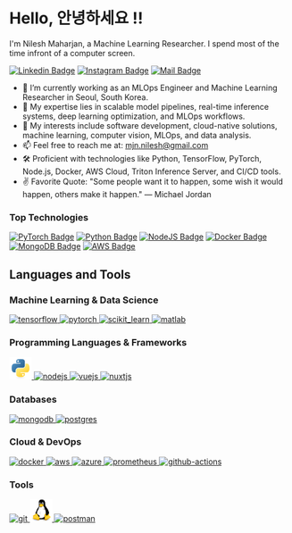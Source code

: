# Hello, 안녕하세요 !!

I'm Nilesh Maharjan, a Machine Learning Researcher. I spend most of the time infront of a computer screen.


 [![Linkedin Badge](https://img.shields.io/badge/-nilesh-informational?style=flat&labelColor=0e76a8&logo=linkedin&logoColor=white)](https://www.linkedin.com/in/nilesh-maharjan-10381168/) [![Instagram Badge](https://img.shields.io/badge/-nilesh_maharjan14-ff69b4?style=flat&labelColor=e84393&logo=instagram&logoColor=white)](https://www.instagram.com/nilesh_maharjan14/) [![Mail Badge](https://img.shields.io/badge/-nilesh%20maharjan-red?style=flat&labelColor=c0392b&logo=gmail&logoColor=white)](mailto:mjn.nilesh@gmail.com)
 
- 🔭 I’m currently working as an MLOps Engineer and Machine Learning Researcher in Seoul, South Korea.
- 🌱 My expertise lies in scalable model pipelines, real-time inference systems, deep learning optimization, and MLOps workflows.
- 🤖 My interests include software development, cloud-native solutions, machine learning, computer vision, MLOps, and data analysis.
- 📫 Feel free to reach me at: mjn.nilesh@gmail.com
- 🛠️ Proficient with technologies like Python, TensorFlow, PyTorch, Node.js, Docker, AWS Cloud, Triton Inference Server, and CI/CD tools.
- ✌ Favorite Quote: "Some people want it to happen, some wish it would happen, others make it happen." — Michael Jordan


### Top Technologies

<!-- TODO: Make technologies links takes you to repositories -->

[![PyTorch Badge](https://img.shields.io/badge/PyTorch-EE4C2C?style=for-the-badge&logo=pytorch&logoColor=white)](#) 
[![Python Badge](https://img.shields.io/badge/Python-3776AB?style=for-the-badge&logo=python&logoColor=white)](#) 
[![NodeJS Badge](https://img.shields.io/badge/Node.js-339933?style=for-the-badge&logo=node.js&logoColor=white)](#) 
[![Docker Badge](https://img.shields.io/badge/Docker-2496ED?style=for-the-badge&logo=docker&logoColor=white)](#) 
[![MongoDB Badge](https://img.shields.io/badge/MongoDB-47A248?style=for-the-badge&logo=mongodb&logoColor=white)](#) 
[![AWS Badge](https://img.shields.io/badge/Amazon%20AWS-232F3E?style=for-the-badge&logo=amazon-aws&logoColor=white)](#) 


## Languages and Tools

<p align="left">
   <h3>Machine Learning & Data Science</h3>
   <a href="https://www.tensorflow.org" target="_blank">
      <img src="https://www.vectorlogo.zone/logos/tensorflow/tensorflow-icon.svg" alt="tensorflow" width="40" height="40"/>
   </a>
   <a href="https://pytorch.org/" target="_blank">
      <img src="https://upload.wikimedia.org/wikipedia/commons/thumb/1/10/PyTorch_logo_icon.svg/1200px-PyTorch_logo_icon.svg.png" alt="pytorch" width="40" height="40"/>
   </a>
   <a href="https://scikit-learn.org/" target="_blank">
      <img src="https://upload.wikimedia.org/wikipedia/commons/0/05/Scikit_learn_logo_small.svg" alt="scikit_learn" width="40" height="40"/>
   </a>
   <a href="https://www.mathworks.com/" target="_blank">
      <img src="https://upload.wikimedia.org/wikipedia/commons/2/21/Matlab_Logo.png" alt="matlab" width="40" height="40"/>
   </a>
</p>

<p align="left">
   <h3>Programming Languages & Frameworks</h3>
   <a href="https://www.python.org" target="_blank">
      <img src="https://raw.githubusercontent.com/devicons/devicon/master/icons/python/python-original.svg" alt="python" width="40" height="40"/>
   </a>
   <a href="https://nodejs.org/en/" target="_blank">
      <img src="https://nodejs.org/static/images/logo.svg" alt="nodejs" width="40" height="40"/>
   </a>
   <a href="https://vuejs.org/" target="_blank">
      <img src="https://upload.wikimedia.org/wikipedia/commons/thumb/9/95/Vue.js_Logo_2.svg/1024px-Vue.js_Logo_2.svg.png" alt="vuejs" width="40" height="40"/>
   </a>
   <a href="https://nuxt.com/" target="_blank">
      <img src="https://nuxt.com/assets/design-kit/logo/icon-green.svg" alt="nuxtjs" width="40" height="40"/>
   </a>
</p>

<p align="left">
   <h3>Databases</h3>
   <a href="https://www.mongodb.com/" target="_blank">
      <img src="https://1000logos.net/wp-content/uploads/2020/08/MongoDB-Logo-1024x640.png" alt="mongodb" width="40" height="40"/>
   </a>
   <a href="https://www.postgresql.org/" target="_blank">
      <img src="https://wiki.postgresql.org/images/thumb/a/a4/PostgreSQL_logo.3colors.svg/116px-PostgreSQL_logo.3colors.svg.png" alt="postgres" width="40" height="40"/>
   </a>
</p>

<p align="left">
   <h3>Cloud & DevOps</h3>
   <a href="https://www.docker.com/" target="_blank">
      <img src="https://www.vectorlogo.zone/logos/docker/docker-icon.svg" alt="docker" width="40" height="40"/>
   </a>
   <a href="https://aws.amazon.com/" target="_blank">
      <img src="https://upload.wikimedia.org/wikipedia/commons/9/93/Amazon_Web_Services_Logo.svg" alt="aws" width="40" height="40"/>
   </a>
   <a href="https://azure.microsoft.com" target="_blank">
      <img src="https://upload.wikimedia.org/wikipedia/commons/a/a8/Microsoft_Azure_Logo.svg" alt="azure" width="40" height="40"/>
   </a>
   <a href="https://prometheus.io/" target="_blank">
      <img src="https://upload.wikimedia.org/wikipedia/commons/thumb/3/38/Prometheus_software_logo.svg/512px-Prometheus_software_logo.svg.png" alt="prometheus" width="40" height="40"/>
   </a>
   <a href="https://github.com/features/actions" target="_blank">
      <img src="https://avatars.githubusercontent.com/u/44036562?s=200&v=4" alt="github-actions" width="40" height="40"/>
   </a>
</p>

<p align="left">
   <h3>Tools</h3>
   <a href="https://git-scm.com/" target="_blank">
      <img src="https://www.vectorlogo.zone/logos/git-scm/git-scm-icon.svg" alt="git" width="40" height="40"/>
   </a>
   <a href="https://www.linux.org/" target="_blank">
      <img src="https://raw.githubusercontent.com/devicons/devicon/master/icons/linux/linux-original.svg" alt="linux" width="40" height="40"/>
   </a>
   <a href="https://www.postman.com/" target="_blank">
      <img src="https://www.vectorlogo.zone/logos/getpostman/getpostman-icon.svg" alt="postman" width="40" height="40"/>
   </a>
</p>


